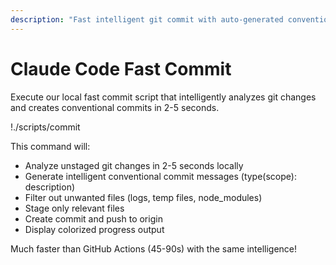 ```yaml
---
description: "Fast intelligent git commit with auto-generated conventional commit messages"
---
```


# Claude Code Fast Commit

Execute our local fast commit script that intelligently analyzes git changes and creates conventional commits in 2-5 seconds.

!./scripts/commit

This command will:
- Analyze unstaged git changes in 2-5 seconds locally  
- Generate intelligent conventional commit messages (type(scope): description)
- Filter out unwanted files (logs, temp files, node_modules)
- Stage only relevant files
- Create commit and push to origin
- Display colorized progress output

Much faster than GitHub Actions (45-90s) with the same intelligence!